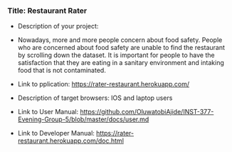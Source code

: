 ### Title: Restaurant Rater
* Description of your project:
* Nowadays, more and more people concern about food safety. People who are concerned about food safety are unable to find the restaurant by scrolling down the dataset. It is important for people to have the satisfaction that they are eating in a sanitary environment and intaking food that is not contaminated.

* Link to pplication: https://rater-restaurant.herokuapp.com/
* Description of target browsers:   IOS and laptop users
* Link to User Manual: https://github.com/OluwatobiAjide/INST-377-Evening-Group-5/blob/master/docs/user.md
* Link to Developer Manual: https://rater-restaurant.herokuapp.com/doc.html

